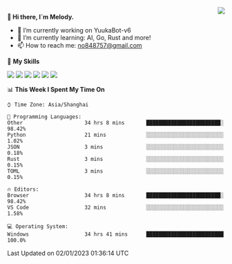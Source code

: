 <a href="#">
  <img align="right" src="https://github-readme-stats.vercel.app/api?username=melodyyuuka&count_private=true&show_icons=true" />
</a>

**👋 Hi there, I`m Melody.**

- 🔭 I’m currently working on YuukaBot-v6
- 🌱 I’m currently learning: AI, Go, Rust and more!
- 📫 How to reach me: no848757@gmail.com

🌟 **My Skills** 

![](https://img.shields.io/badge/-Python-3e74a2?style=flat-square&logo=Python&logoColor=fff)
![](https://img.shields.io/badge/-Java-007396?style=flat-square&logo=OpenJDK&logoColor=fff)
![](https://img.shields.io/badge/-Node.js-339933?style=flat-square&logo=Node.js&logoColor=fff)
![](https://img.shields.io/badge/-Git-f05032?style=flat-square&logo=git&logoColor=fff)
![](https://img.shields.io/badge/-PostgreSQL-4169e1?style=flat-square&logo=PostgreSQL&logoColor=fff)
![](https://img.shields.io/badge/-VSCode-007acc?style=flat-square&logo=Visual-Studio-Code&logoColor=fff)


<!--START_SECTION:waka-->
📊 **This Week I Spent My Time On** 

```text
⌚︎ Time Zone: Asia/Shanghai

💬 Programming Languages: 
Other                    34 hrs 8 mins       ████████████████████████░   98.42% 
Python                   21 mins             ░░░░░░░░░░░░░░░░░░░░░░░░░   1.02% 
JSON                     3 mins              ░░░░░░░░░░░░░░░░░░░░░░░░░   0.18% 
Rust                     3 mins              ░░░░░░░░░░░░░░░░░░░░░░░░░   0.15% 
TOML                     3 mins              ░░░░░░░░░░░░░░░░░░░░░░░░░   0.15%

🔥 Editors: 
Browser                  34 hrs 8 mins       ████████████████████████░   98.42% 
VS Code                  32 mins             ░░░░░░░░░░░░░░░░░░░░░░░░░   1.58%

💻 Operating System: 
Windows                  34 hrs 41 mins      █████████████████████████   100.0%

```


 Last Updated on 02/01/2023 01:36:14 UTC
<!--END_SECTION:waka-->

